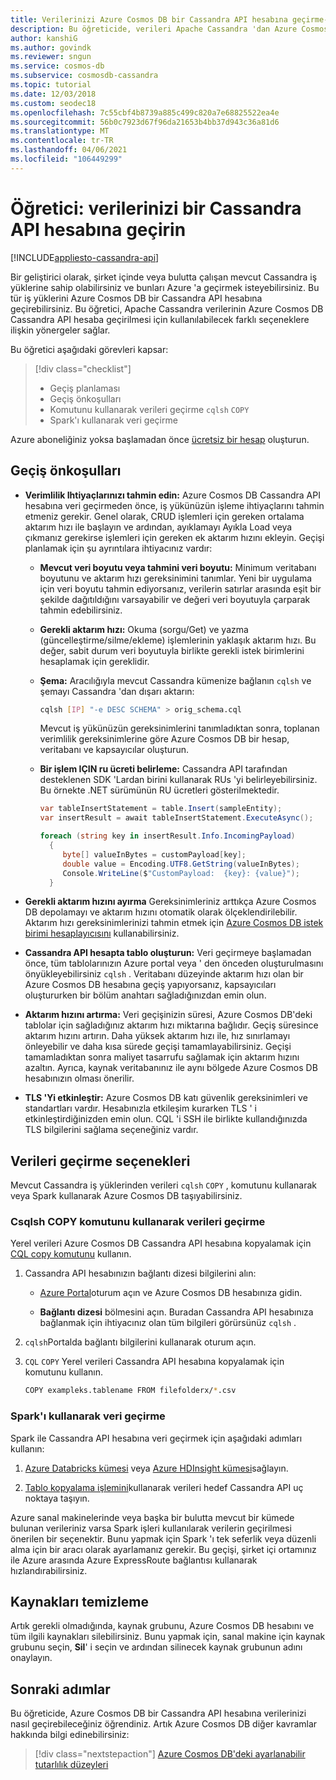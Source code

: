 ```yaml
---
title: Verilerinizi Azure Cosmos DB bir Cassandra API hesabına geçirme-öğretici
description: Bu öğreticide, verileri Apache Cassandra 'dan Azure Cosmos DB bir Cassandra API hesabına kopyalamayı öğrenin.
author: kanshiG
ms.author: govindk
ms.reviewer: sngun
ms.service: cosmos-db
ms.subservice: cosmosdb-cassandra
ms.topic: tutorial
ms.date: 12/03/2018
ms.custom: seodec18
ms.openlocfilehash: 7c55cbf4b8739a885c499c820a7e68825522ea4e
ms.sourcegitcommit: 56b0c7923d67f96da21653b4bb37d943c36a81d6
ms.translationtype: MT
ms.contentlocale: tr-TR
ms.lasthandoff: 04/06/2021
ms.locfileid: "106449299"
---
```

# <a name="tutorial-migrate-your-data-to-a-cassandra-api-account"></a>Öğretici: verilerinizi bir Cassandra API hesabına geçirin
[!INCLUDE[appliesto-cassandra-api](includes/appliesto-cassandra-api.md)]

Bir geliştirici olarak, şirket içinde veya bulutta çalışan mevcut Cassandra iş yüklerine sahip olabilirsiniz ve bunları Azure 'a geçirmek isteyebilirsiniz. Bu tür iş yüklerini Azure Cosmos DB bir Cassandra API hesabına geçirebilirsiniz. Bu öğretici, Apache Cassandra verilerinin Azure Cosmos DB Cassandra API hesaba geçirilmesi için kullanılabilecek farklı seçeneklere ilişkin yönergeler sağlar.

Bu öğretici aşağıdaki görevleri kapsar:

> [!div class="checklist"]
> * Geçiş planlaması
> * Geçiş önkoşulları
> * Komutunu kullanarak verileri geçirme `cqlsh` `COPY`
> * Spark'ı kullanarak veri geçirme

Azure aboneliğiniz yoksa başlamadan önce [ücretsiz bir hesap](https://azure.microsoft.com/free/?WT.mc_id=A261C142F) oluşturun.

## <a name="prerequisites-for-migration"></a>Geçiş önkoşulları

* **Verimlilik Ihtiyaçlarınızı tahmin edin:** Azure Cosmos DB Cassandra API hesabına veri geçirmeden önce, iş yükünüzün işleme ihtiyaçlarını tahmin etmeniz gerekir. Genel olarak, CRUD işlemleri için gereken ortalama aktarım hızı ile başlayın ve ardından, ayıklamayı Ayıkla Load veya çıkmanız gerekirse işlemleri için gereken ek aktarım hızını ekleyin. Geçişi planlamak için şu ayrıntılara ihtiyacınız vardır: 

  * **Mevcut veri boyutu veya tahmini veri boyutu:** Minimum veritabanı boyutunu ve aktarım hızı gereksinimini tanımlar. Yeni bir uygulama için veri boyutu tahmin ediyorsanız, verilerin satırlar arasında eşit bir şekilde dağıtıldığını varsayabilir ve değeri veri boyutuyla çarparak tahmin edebilirsiniz. 

  * **Gerekli aktarım hızı:** Okuma (sorgu/Get) ve yazma (güncelleştirme/silme/ekleme) işlemlerinin yaklaşık aktarım hızı. Bu değer, sabit durum veri boyutuyla birlikte gerekli istek birimlerini hesaplamak için gereklidir.  

  * **Şema:** Aracılığıyla mevcut Cassandra kümenize bağlanın `cqlsh` ve şemayı Cassandra 'dan dışarı aktarın: 

    ```bash
    cqlsh [IP] "-e DESC SCHEMA" > orig_schema.cql
    ```

    Mevcut iş yükünüzün gereksinimlerini tanımladıktan sonra, toplanan verimlilik gereksinimlerine göre Azure Cosmos DB bir hesap, veritabanı ve kapsayıcılar oluşturun.  

  * **Bir işlem IÇIN ru ücreti belirleme:** Cassandra API tarafından desteklenen SDK 'Lardan birini kullanarak RUs 'yi belirleyebilirsiniz. Bu örnekte .NET sürümünün RU ücretleri gösterilmektedir.

    ```csharp
    var tableInsertStatement = table.Insert(sampleEntity);
    var insertResult = await tableInsertStatement.ExecuteAsync();

    foreach (string key in insertResult.Info.IncomingPayload)
      {
         byte[] valueInBytes = customPayload[key];
         double value = Encoding.UTF8.GetString(valueInBytes);
         Console.WriteLine($"CustomPayload:  {key}: {value}");
      }
    ```

* **Gerekli aktarım hızını ayırma** Gereksinimleriniz arttıkça Azure Cosmos DB depolamayı ve aktarım hızını otomatik olarak ölçeklendirilebilir. Aktarım hızı gereksinimlerinizi tahmin etmek için [Azure Cosmos DB istek birimi hesaplayıcısını](https://www.documentdb.com/capacityplanner) kullanabilirsiniz. 

* **Cassandra API hesapta tablo oluşturun:** Veri geçirmeye başlamadan önce, tüm tablolarınızın Azure portal veya ' den önceden oluşturulmasını önyükleyebilirsiniz `cqlsh` . Veritabanı düzeyinde aktarım hızı olan bir Azure Cosmos DB hesabına geçiş yapıyorsanız, kapsayıcıları oluştururken bir bölüm anahtarı sağladığınızdan emin olun.

* **Aktarım hızını artırma:** Veri geçişinizin süresi, Azure Cosmos DB'deki tablolar için sağladığınız aktarım hızı miktarına bağlıdır. Geçiş süresince aktarım hızını artırın. Daha yüksek aktarım hızı ile, hız sınırlamayı önleyebilir ve daha kısa sürede geçişi tamamlayabilirsiniz. Geçişi tamamladıktan sonra maliyet tasarrufu sağlamak için aktarım hızını azaltın. Ayrıca, kaynak veritabanınız ile aynı bölgede Azure Cosmos DB hesabınızın olması önerilir. 

* **TLS 'Yi etkinleştir:** Azure Cosmos DB katı güvenlik gereksinimleri ve standartları vardır. Hesabınızla etkileşim kurarken TLS ' i etkinleştirdiğinizden emin olun. CQL 'i SSH ile birlikte kullandığınızda TLS bilgilerini sağlama seçeneğiniz vardır.

## <a name="options-to-migrate-data"></a>Verileri geçirme seçenekleri

Mevcut Cassandra iş yüklerinden verileri `cqlsh` `COPY` , komutunu kullanarak veya Spark kullanarak Azure Cosmos DB taşıyabilirsiniz. 

### <a name="migrate-data-by-using-the-cqlsh-copy-command"></a>Csqlsh COPY komutunu kullanarak verileri geçirme

Yerel verileri Azure Cosmos DB Cassandra API hesabına kopyalamak için [CQL copy komutunu](https://cassandra.apache.org/doc/latest/tools/cqlsh.html#cqlsh) kullanın.

1. Cassandra API hesabınızın bağlantı dizesi bilgilerini alın:

   * [Azure Portal](https://portal.azure.com)oturum açın ve Azure Cosmos DB hesabınıza gidin.

   * **Bağlantı dizesi** bölmesini açın. Buradan Cassandra API hesabınıza bağlanmak için ihtiyacınız olan tüm bilgileri görürsünüz `cqlsh` .

1. `cqlsh`Portalda bağlantı bilgilerini kullanarak oturum açın.

1. `CQL` `COPY` Yerel verileri Cassandra API hesabına kopyalamak için komutunu kullanın.

   ```bash
   COPY exampleks.tablename FROM filefolderx/*.csv 
   ```

### <a name="migrate-data-by-using-spark"></a>Spark'ı kullanarak veri geçirme 

Spark ile Cassandra API hesabına veri geçirmek için aşağıdaki adımları kullanın:

1. [Azure Databricks kümesi](cassandra-spark-databricks.md) veya [Azure HDInsight kümesi](cassandra-spark-hdinsight.md)sağlayın. 

1. [Tablo kopyalama işlemini](cassandra-spark-table-copy-ops.md)kullanarak verileri hedef Cassandra API uç noktaya taşıyın. 

Azure sanal makinelerinde veya başka bir bulutta mevcut bir kümede bulunan verileriniz varsa Spark işleri kullanılarak verilerin geçirilmesi önerilen bir seçenektir. Bunu yapmak için Spark 'ı tek seferlik veya düzenli alma için bir aracı olarak ayarlamanız gerekir. Bu geçişi, şirket içi ortamınız ile Azure arasında Azure ExpressRoute bağlantısı kullanarak hızlandırabilirsiniz. 

## <a name="clean-up-resources"></a>Kaynakları temizleme

Artık gerekli olmadığında, kaynak grubunu, Azure Cosmos DB hesabını ve tüm ilgili kaynakları silebilirsiniz. Bunu yapmak için, sanal makine için kaynak grubunu seçin, **Sil**' i seçin ve ardından silinecek kaynak grubunun adını onaylayın.

## <a name="next-steps"></a>Sonraki adımlar

Bu öğreticide, Azure Cosmos DB bir Cassandra API hesabına verilerinizi nasıl geçirebileceğiniz öğrendiniz. Artık Azure Cosmos DB diğer kavramlar hakkında bilgi edinebilirsiniz:

> [!div class="nextstepaction"]
> [Azure Cosmos DB'deki ayarlanabilir tutarlılık düzeyleri](../cosmos-db/consistency-levels.md)




